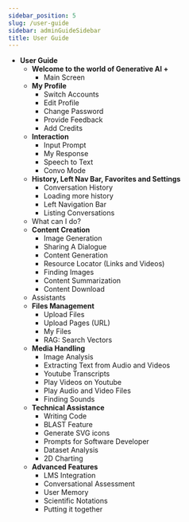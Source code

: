 ```yaml
---
sidebar_position: 5
slug: /user-guide
sidebar: adminGuideSidebar
title: User Guide
---
```


- **User Guide**
  - **Welcome to the world of Generative AI +**
    - Main Screen
  - **My Profile**
    - Switch Accounts
    - Edit Profile
    - Change Password
    - Provide Feedback
    - Add Credits
  - **Interaction**
    - Input Prompt
    - My Response
    - Speech to Text
    - Convo Mode
  - **History, Left Nav Bar, Favorites and Settings**
    - Conversation History
    - Loading more history
    - Left Navigation Bar
    - Listing Conversations
  - What can I do?
  - **Content Creation**
    - Image Generation
    - Sharing A Dialogue
    - Content Generation
    - Resource Locator (Links and Videos)
    - Finding Images
    - Content Summarization
    - Content Download
  - Assistants
  - **Files Management**
    - Upload Files
    - Upload Pages (URL)
    - My Files
    - RAG: Search Vectors
  - **Media Handling**
    - Image Analysis
    - Extracting Text from Audio and Videos
    - Youtube Transcripts
    - Play Videos on Youtube
    - Play Audio and Video Files
    - Finding Sounds
  - **Technical Assistance**
    - Writing Code
    - BLAST Feature
    - Generate SVG icons
    - Prompts for Software Developer
    - Dataset Analysis
    - 2D Charting
  - **Advanced Features**
    - LMS Integration
    - Conversational Assessment
    - User Memory
    - Scientific Notations
    - Putting it together